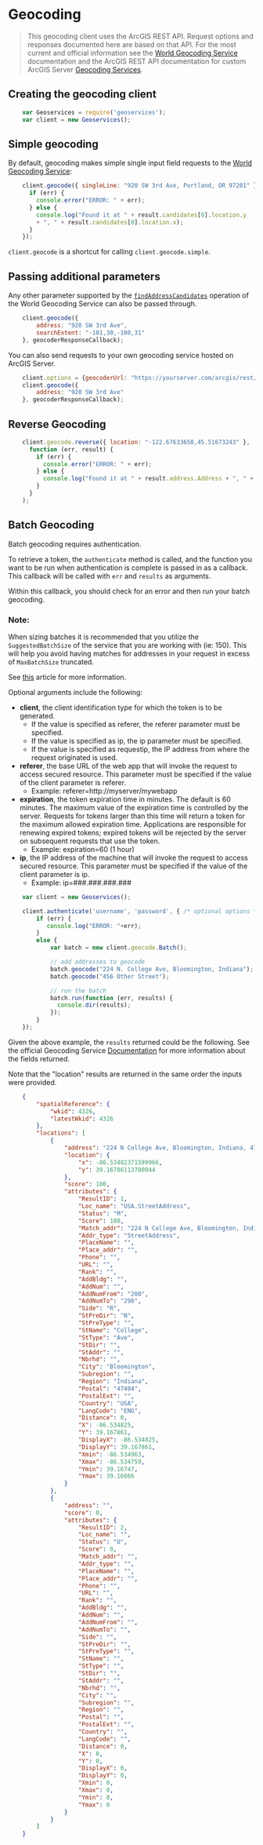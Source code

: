 # Geocoding

> This geocoding client uses the ArcGIS REST API. Request options and responses
documented here are based on that API. For the most current and official information see the [World Geocoding Service](https://developers.arcgis.com/rest/geocode/api-reference/overview-world-geocoding-service.htm) documentation and the ArcGIS REST API documentation for custom ArcGIS Server [Geocoding Services](http://resources.arcgis.com/en/help/arcgis-rest-api/index.html#/Geocode_Service/02r3000000q9000000/).

## Creating the geocoding client

```javascript
    var Geoservices = require('geoservices');
    var client = new Geoservices();
```

## Simple geocoding

By default, geocoding makes simple single input field requests to the [World Geocoding Service](https://developers.arcgis.com/rest/geocode/api-reference/overview-world-geocoding-service.htm):

```javascript
    client.geocode({ singleLine: "920 SW 3rd Ave, Portland, OR 97201" }, function (err, result) {
      if (err) {
        console.error("ERROR: " + err);
      } else {
        console.log("Found it at " + result.candidates[0].location.y
        + ", " + result.candidates[0].location.x);
      }
    });
```

`client.geocode` is a shortcut for calling `client.geocode.simple`.

## Passing additional parameters

Any other parameter supported by the [`findAddressCandidates`](https://developers.arcgis.com/rest/geocode/api-reference/geocoding-find-address-candidates.htm) operation of the World Geocoding Service can also be passed through.

```javascript
    client.geocode({
        address: "920 SW 3rd Ave",
        searchExtent: "-101,30,-100,31"
    }, geocoderResponseCallback);
```

You can also send requests to your own geocoding service hosted on ArcGIS Server.

```javascript
    client.options = {geocoderUrl: "https://yourserver.com/arcgis/rest/services/CustomGeocoder"};
    client.geocode({
        address: "920 SW 3rd Ave"
    }, geocoderResponseCallback);
```

## Reverse Geocoding

```javascript
    client.geocode.reverse({ location: "-122.67633658,45.51673243" },
      function (err, result) {
        if (err) {
          console.error("ERROR: " + err);
        } else {
          console.log("Found it at " + result.address.Address + ", " + result.address.City);
        }
      }
    );
```

## Batch Geocoding

Batch geocoding requires authentication.

To retrieve a token, the `authenticate` method is called, and the function you want to be run when authentication is complete is passed in as a callback. This callback will be called with `err` and `results` as arguments.

Within this callback, you should check for an error and then run your batch geocoding.

### Note:
When sizing batches it is recommended that you utilize the `SuggestedBatchSize` of the service that you are working with (ie: 150).  This will help you avoid having matches for addresses in your request in excess of `MaxBatchSize` truncated.

See [this](https://developers.arcgis.com/rest/geocode/api-reference/geocoding-geocode-addresses.htm) article for more information.

Optional arguments include the following:

 * **client**, the client identification type for which the token is to be generated.
    * If the value is specified as referer, the referer parameter must be specified.
    * If the value is specified as ip, the ip parameter must be specified.
    * If the value is specified as requestip, the IP address from where the request originated is used.
 * **referer**, the base URL of the web app that will invoke the request to access secured resource. This parameter must be specified if the value of the client parameter is referer.
    * Example: referer=http://myserver/mywebapp
 * **expiration**, the token expiration time in minutes. The default is 60 minutes.   The maximum value of the expiration time is controlled by the server. Requests for tokens larger than this time will return a token for the maximum allowed expiration time. Applications are responsible for renewing expired tokens; expired tokens will be rejected by the server on subsequent requests that use the token.
    * Example: expiration=60 (1 hour)
 * **ip**, the IP address of the machine that will invoke the request to access secured resource. This parameter must be specified if the value of the client parameter is ip.
    * Example: ip=\#\#\#.\#\#\#.\#\#\#.\#\#\#

```javascript
    var client = new Geoservices();

    client.authenticate('username', 'password', { /* optional options */ }, function (err, results) {
        if (err) {
           console.log("ERROR: "+err);
        }
        else {
            var batch = new client.geocode.Batch();

            // add addresses to geocode
            batch.geocode("224 N. College Ave, Bloomington, Indiana");
            batch.geocode("456 Other Street");

            // run the batch
            batch.run(function (err, results) {
              console.dir(results);
            });
        }
    });
```

Given the above example, the `results` returned could be the following.  See
the official Geocoding Service [Documentation](https://developers.arcgis.com/rest/geocode/api-reference/overview-world-geocoding-service.htm) for more information about the fields returned.

Note that the "location" results are returned in the same order the inputs were provided.

```json
    {
        "spatialReference": {
            "wkid": 4326,
            "latestWkid": 4326
        },
        "locations": [
            {
                "address": "224 N College Ave, Bloomington, Indiana, 47404",
                "location": {
                    "x": -86.53482371599966,
                    "y": 39.16786113700044
                },
                "score": 100,
                "attributes": {
                    "ResultID": 1,
                    "Loc_name": "USA.StreetAddress",
                    "Status": "M",
                    "Score": 100,
                    "Match_addr": "224 N College Ave, Bloomington, Indiana, 47404",
                    "Addr_type": "StreetAddress",
                    "PlaceName": "",
                    "Place_addr": "",
                    "Phone": "",
                    "URL": "",
                    "Rank": "",
                    "AddBldg": "",
                    "AddNum": "",
                    "AddNumFrom": "200",
                    "AddNumTo": "298",
                    "Side": "R",
                    "StPreDir": "N",
                    "StPreType": "",
                    "StName": "College",
                    "StType": "Ave",
                    "StDir": "",
                    "StAddr": "",
                    "Nbrhd": "",
                    "City": "Bloomington",
                    "Subregion": "",
                    "Region": "Indiana",
                    "Postal": "47404",
                    "PostalExt": "",
                    "Country": "USA",
                    "LangCode": "ENG",
                    "Distance": 0,
                    "X": -86.534825,
                    "Y": 39.167861,
                    "DisplayX": -86.534825,
                    "DisplayY": 39.167861,
                    "Xmin": -86.534963,
                    "Xmax": -86.534759,
                    "Ymin": 39.16747,
                    "Ymax": 39.16866
                }
            },
            {
                "address": "",
                "score": 0,
                "attributes": {
                    "ResultID": 2,
                    "Loc_name": "",
                    "Status": "U",
                    "Score": 0,
                    "Match_addr": "",
                    "Addr_type": "",
                    "PlaceName": "",
                    "Place_addr": "",
                    "Phone": "",
                    "URL": "",
                    "Rank": "",
                    "AddBldg": "",
                    "AddNum": "",
                    "AddNumFrom": "",
                    "AddNumTo": "",
                    "Side": "",
                    "StPreDir": "",
                    "StPreType": "",
                    "StName": "",
                    "StType": "",
                    "StDir": "",
                    "StAddr": "",
                    "Nbrhd": "",
                    "City": "",
                    "Subregion": "",
                    "Region": "",
                    "Postal": "",
                    "PostalExt": "",
                    "Country": "",
                    "LangCode": "",
                    "Distance": 0,
                    "X": 0,
                    "Y": 0,
                    "DisplayX": 0,
                    "DisplayY": 0,
                    "Xmin": 0,
                    "Xmax": 0,
                    "Ymin": 0,
                    "Ymax": 0
                }
            }
        ]
    }
```
